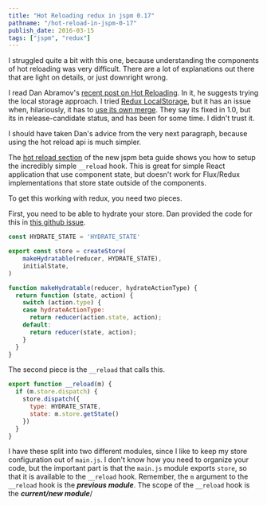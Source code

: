 ```yaml
---
title: "Hot Reloading redux in jspm 0.17"
pathname: "/hot-reload-in-jspm-0-17"
publish_date: 2016-03-15
tags: ["jspm", "redux"]
---
```


I struggled quite a bit with this one, because understanding the components of hot reloading was very difficult. There are a lot of explanations out there that are light on details, or just downright wrong.

I read Dan Abramov's [recent post on Hot Reloading](https://medium.com/@dan_abramov/hot-reloading-in-react-1140438583bf#.jskstejhr). In it, he suggests trying the local storage approach. I tried [Redux LocalStorage](https://github.com/elgerlambert/redux-localstorage), but it has an issue when, hilariously, it has to [use its own merge](https://github.com/elgerlambert/redux-localstorage/issues/14). They say its fixed in 1.0, but its in release-candidate status, and has been for some time. I didn't trust it.

I should have taken Dan's advice from the very next paragraph, because using the hot reload api is much simpler.

The [hot reload section](http://jspm.io/0.17-beta-guide/hot-reloading.html) of the new jspm beta guide shows you how to setup the incredibly simple `__reload` hook. This is great for simple React application that use component state, but doesn't work for Flux/Redux implementations that store state outside of the components.

To get this working with redux, you need two pieces.

First, you need to be able to hydrate your store. Dan provided the code for this in [this github issue](https://github.com/reactjs/redux/pull/658).

```js
const HYDRATE_STATE = 'HYDRATE_STATE'

export const store = createStore(
    makeHydratable(reducer, HYDRATE_STATE),
    initialState,
)

function makeHydratable(reducer, hydrateActionType) {
  return function (state, action) {
    switch (action.type) {
    case hydrateActionType:
      return reducer(action.state, action);
    default:
      return reducer(state, action);
    } 
  }
}
```

The second piece is the `__reload` that calls this.

```js
export function __reload(m) {
  if (m.store.dispatch) {
    store.dispatch({
      type: HYDRATE_STATE,
      state: m.store.getState()
    })
  }
}
```

I have these split into two different modules, since I like to keep my store configuration out of `main.js`. I don't know how you need to organize your code, but the important part is that the `main.js` module exports `store`, so that it is available to the `__reload` hook. Remember, the `m` argument to the `__reload` hook is the ***previous module***. The scope of the `__reload` hook is the ***current/new module***/
